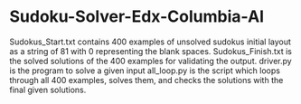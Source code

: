 # Sudoku-Solver-Edx-Columbia-AI

Sudokus_Start.txt contains 400 examples of unsolved sudokus initial layout as a string of 81 with 0 representing the blank spaces.
Sudokus_Finish.txt is the solved solutions of the 400 examples for validating the output.
driver.py is the program to solve a given input
all_loop.py is the script which loops through all 400 examples, solves them, and checks the solutions with the final given solutions.

